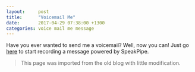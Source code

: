 ```yaml
---
layout:     post
title:      "Voicemail Me"
date:       2017-04-29 07:38:00 +1300
categories: voice mail me message
---
```


Have you ever wanted to send me a voicemail? Well, now you can! Just go [here](https://www.speakpipe.com/rosmail) to start recording a message powered by SpeakPipe.

> This page was imported from the old blog with little modification.
